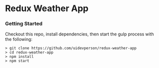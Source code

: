 # Redux Weather App


### Getting Started
Checkout this repo, install dependencies, then start the gulp process with the following:

```
> git clone https://github.com/uidevperson/redux-weather-app
> cd redux-weather-app
> npm install
> npm start


```






